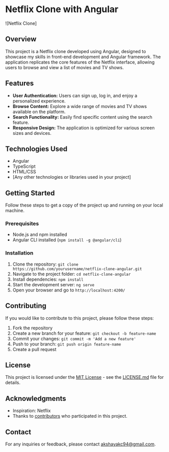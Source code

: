 # Netflix Clone with Angular

![Netflix Clone]

## Overview

This project is a Netflix clone developed using Angular, designed to showcase my skills in front-end development and Angular framework. The application replicates the core features of the Netflix interface, allowing users to browse and view a list of movies and TV shows.

## Features

- **User Authentication:** Users can sign up, log in, and enjoy a personalized experience.
- **Browse Content:** Explore a wide range of movies and TV shows available on the platform.
- **Search Functionality:** Easily find specific content using the search feature.
- **Responsive Design:** The application is optimized for various screen sizes and devices.

## Technologies Used

- Angular
- TypeScript
- HTML/CSS
- [Any other technologies or libraries used in your project]

## Getting Started

Follow these steps to get a copy of the project up and running on your local machine.

### Prerequisites

- Node.js and npm installed
- Angular CLI installed (`npm install -g @angular/cli`)

### Installation

1. Clone the repository: `git clone https://github.com/yourusername/netflix-clone-angular.git`
2. Navigate to the project folder: `cd netflix-clone-angular`
3. Install dependencies: `npm install`
4. Start the development server: `ng serve`
5. Open your browser and go to `http://localhost:4200/`

## Contributing

If you would like to contribute to this project, please follow these steps:

1. Fork the repository
2. Create a new branch for your feature: `git checkout -b feature-name`
3. Commit your changes: `git commit -m 'Add a new feature'`
4. Push to your branch: `git push origin feature-name`
5. Create a pull request

## License

This project is licensed under the [MIT License](LICENSE.md) - see the [LICENSE.md](LICENSE.md) file for details.

## Acknowledgments

- Inspiration: Netflix
- Thanks to [contributors](CONTRIBUTORS.md) who participated in this project.

## Contact

For any inquiries or feedback, please contact akshayakc94@gmail.com.
